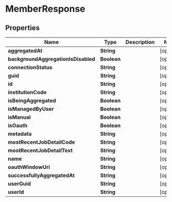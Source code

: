 

# MemberResponse


## Properties

| Name | Type | Description | Notes |
|------------ | ------------- | ------------- | -------------|
|**aggregatedAt** | **String** |  |  [optional] |
|**backgroundAggregationIsDisabled** | **Boolean** |  |  [optional] |
|**connectionStatus** | **String** |  |  [optional] |
|**guid** | **String** |  |  [optional] |
|**id** | **String** |  |  [optional] |
|**institutionCode** | **String** |  |  [optional] |
|**isBeingAggregated** | **Boolean** |  |  [optional] |
|**isManagedByUser** | **Boolean** |  |  [optional] |
|**isManual** | **Boolean** |  |  [optional] |
|**isOauth** | **Boolean** |  |  [optional] |
|**metadata** | **String** |  |  [optional] |
|**mostRecentJobDetailCode** | **String** |  |  [optional] |
|**mostRecentJobDetailText** | **String** |  |  [optional] |
|**name** | **String** |  |  [optional] |
|**oauthWindowUri** | **String** |  |  [optional] |
|**successfullyAggregatedAt** | **String** |  |  [optional] |
|**userGuid** | **String** |  |  [optional] |
|**userId** | **String** |  |  [optional] |



